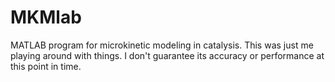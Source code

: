 # MKMlab
MATLAB program for microkinetic modeling in catalysis. This was just me playing around with things. I don't guarantee its accuracy or performance at this point in time.

